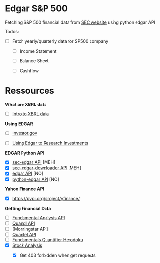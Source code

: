 # Edgar S&P 500

Fetching S&P 500 financial data from [SEC website](https://www.sec.gov/edgar/searchedgar/companysearch.html) using python edgar API

Todos:
- [ ] Fetch yearly/quarterly data for SP500 company
    - [ ] Income Statement
    - [ ] Balance Sheet
    - [ ] Cashflow


# Ressources

**What are XBRL data**

- [ ] [Intro to XBRL data](https://www.xbrl.org/the-standard/what/an-introduction-to-xbrl/)



**Using EDGAR**

- [ ] [Investor.gov](https://www.investor.gov/)
- [ ] [Using Edgar to Research Investments](https://www.investor.gov/introduction-investing/getting-started/researching-investments/using-edgar-research-investments)


**EDGAR Python API**

- [X] [sec-edgar API](https://github.com/sec-edgar/sec-edgar) [MEH]
- [X] [sec-edgar-downloader API](https://sec-edgar-downloader.readthedocs.io/en/latest/) [MEH]
- [X] [edgar API](https://pypi.org/project/edgar/) [NO]
- [X] [python-edgar API](https://pypi.org/project/python-edgar/) [NO]

**Yahoo Finance API**
- [X] https://pypi.org/project/yfinance/

**Getting Financial Data**

- [ ] [Fundamental Analysis API](https://pypi.org/project/fundamentalanalysis/)
- [ ] [Quandl API](https://github.com/quandl/quandl-python)
- [ ] [Morningstar API]
- [ ] [Quantel API](https://github.com/RatherBland/Quantel)
- [ ] [Fundamentals Quantifier Herodoku](https://fundamentals-quantifier.herokuapp.com/)
- [X] [Stock Analysis](https://stockanalysis.com/stocks/wing/financials/)
    - [X] Get 403 forbidden when get requests

